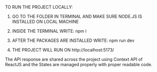 TO RUN THE PROJECT LOCALLY:

1. GO TO THE FOLDER IN TERMINAL AND MAKE SURE NODE.JS IS INSTALLED ON LOCAL MACHINE

2. INSIDE THE TERMINAL WRITE: npm i

3. AFTER THE PACKAGES ARE INSTALLED WRITE: npm run dev

4. THE PROJECT WILL RUN ON http://localhost:5173/

The API response are shared across the project using Context API of ReactJS and the States are managed properly with proper readable code.
